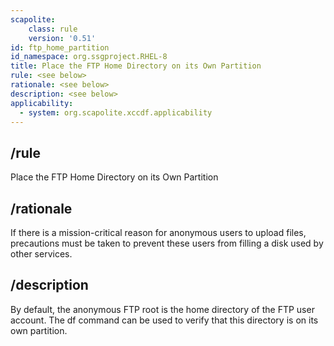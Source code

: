 ```yaml
---
scapolite:
    class: rule
    version: '0.51'
id: ftp_home_partition
id_namespace: org.ssgproject.RHEL-8
title: Place the FTP Home Directory on its Own Partition
rule: <see below>
rationale: <see below>
description: <see below>
applicability:
  - system: org.scapolite.xccdf.applicability
---
```



## /rule

Place the FTP Home Directory on its Own Partition

## /rationale

If
there is a mission-critical reason for anonymous users to upload files,
precautions must be taken to prevent these users from filling a disk
used by other services.

## /description

By
default, the anonymous FTP root is the home directory of the FTP user
account. The df command can be used to verify that this directory is on
its own partition.
